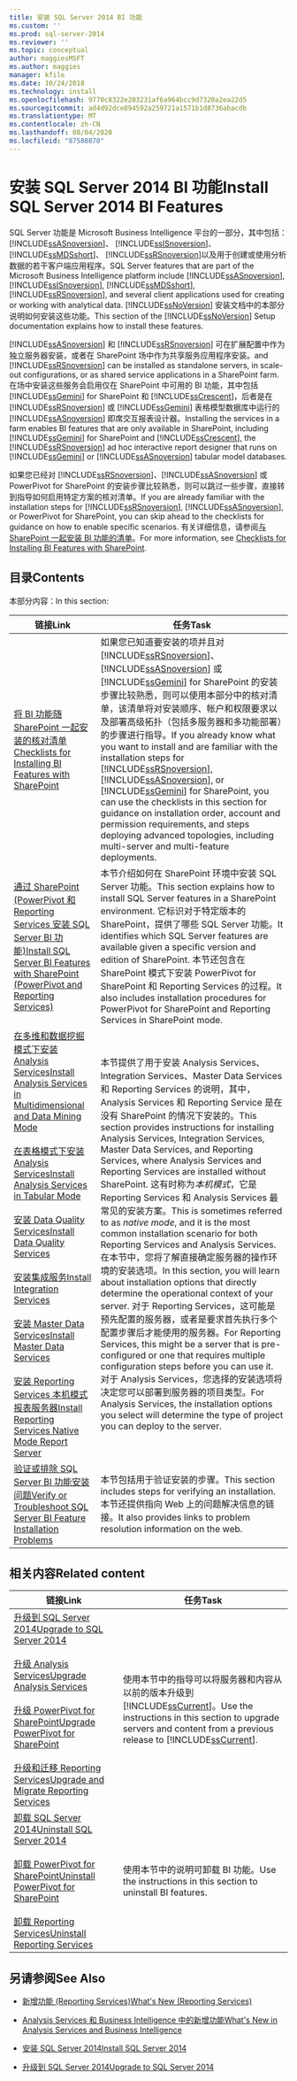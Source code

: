 ```yaml
---
title: 安装 SQL Server 2014 BI 功能
ms.custom: ''
ms.prod: sql-server-2014
ms.reviewer: ''
ms.topic: conceptual
author: maggiesMSFT
ms.author: maggies
manager: kfile
ms.date: 10/24/2018
ms.technology: install
ms.openlocfilehash: 9770c8322e203231af6a964bcc9d7320a2ea22d5
ms.sourcegitcommit: ad4d92dce894592a259721a1571b1d8736abacdb
ms.translationtype: MT
ms.contentlocale: zh-CN
ms.lasthandoff: 08/04/2020
ms.locfileid: "87588870"
---
```

# <a name="install-sql-server-2014-bi-features"></a><span data-ttu-id="c9331-102">安装 SQL Server 2014 BI 功能</span><span class="sxs-lookup"><span data-stu-id="c9331-102">Install SQL Server 2014 BI Features</span></span>

  <span data-ttu-id="c9331-103">SQL Server 功能是 Microsoft Business Intelligence 平台的一部分，其中包括： [!INCLUDE[ssASnoversion](../../includes/ssasnoversion-md.md)]、 [!INCLUDE[ssISnoversion](../../includes/ssisnoversion-md.md)]、 [!INCLUDE[ssMDSshort](../../includes/ssmdsshort-md.md)]、 [!INCLUDE[ssRSnoversion](../../includes/ssrsnoversion-md.md)]以及用于创建或使用分析数据的若干客户端应用程序。</span><span class="sxs-lookup"><span data-stu-id="c9331-103">SQL Server features that are part of the Microsoft Business Intelligence platform include [!INCLUDE[ssASnoversion](../../includes/ssasnoversion-md.md)], [!INCLUDE[ssISnoversion](../../includes/ssisnoversion-md.md)], [!INCLUDE[ssMDSshort](../../includes/ssmdsshort-md.md)], [!INCLUDE[ssRSnoversion](../../includes/ssrsnoversion-md.md)], and several client applications used for creating or working with analytical data.</span></span> <span data-ttu-id="c9331-104">[!INCLUDE[ssNoVersion](../../includes/ssnoversion-md.md)] 安装文档中的本部分说明如何安装这些功能。</span><span class="sxs-lookup"><span data-stu-id="c9331-104">This section of the [!INCLUDE[ssNoVersion](../../includes/ssnoversion-md.md)] Setup documentation explains how to install these features.</span></span>  
  
 [!INCLUDE[ssASnoversion](../../includes/ssasnoversion-md.md)] <span data-ttu-id="c9331-105">和 [!INCLUDE[ssRSnoversion](../../includes/ssrsnoversion-md.md)] 可在扩展配置中作为独立服务器安装，或者在 SharePoint 场中作为共享服务应用程序安装。</span><span class="sxs-lookup"><span data-stu-id="c9331-105">and [!INCLUDE[ssRSnoversion](../../includes/ssrsnoversion-md.md)] can be installed as standalone servers, in scale-out configurations, or as shared service applications in a SharePoint farm.</span></span> <span data-ttu-id="c9331-106">在场中安装这些服务会启用仅在 SharePoint 中可用的 BI 功能，其中包括 [!INCLUDE[ssGemini](../../includes/ssgemini-md.md)] for SharePoint 和 [!INCLUDE[ssCrescent](../../includes/sscrescent-md.md)]，后者是在 [!INCLUDE[ssRSnoversion](../../includes/ssrsnoversion-md.md)] 或 [!INCLUDE[ssGemini](../../includes/ssgemini-md.md)] 表格模型数据库中运行的 [!INCLUDE[ssASnoversion](../../includes/ssasnoversion-md.md)] 即席交互报表设计器。</span><span class="sxs-lookup"><span data-stu-id="c9331-106">Installing the services in a farm enables BI features that are only available in SharePoint, including [!INCLUDE[ssGemini](../../includes/ssgemini-md.md)] for SharePoint and [!INCLUDE[ssCrescent](../../includes/sscrescent-md.md)], the [!INCLUDE[ssRSnoversion](../../includes/ssrsnoversion-md.md)] ad hoc interactive report designer that runs on [!INCLUDE[ssGemini](../../includes/ssgemini-md.md)] or [!INCLUDE[ssASnoversion](../../includes/ssasnoversion-md.md)] tabular model databases.</span></span>  
  
 <span data-ttu-id="c9331-107">如果您已经对 [!INCLUDE[ssRSnoversion](../../includes/ssrsnoversion-md.md)]、[!INCLUDE[ssASnoversion](../../includes/ssasnoversion-md.md)] 或 PowerPivot for SharePoint 的安装步骤比较熟悉，则可以跳过一些步骤，直接转到指导如何启用特定方案的核对清单。</span><span class="sxs-lookup"><span data-stu-id="c9331-107">If you are already familiar with the installation steps for [!INCLUDE[ssRSnoversion](../../includes/ssrsnoversion-md.md)], [!INCLUDE[ssASnoversion](../../includes/ssasnoversion-md.md)], or PowerPivot for SharePoint, you can skip ahead to the checklists for guidance on how to enable specific scenarios.</span></span> <span data-ttu-id="c9331-108">有关详细信息，请参阅[与 SharePoint 一起安装 BI 功能的清单](checklists-for-installing-bi-features-with-sharepoint.md)。</span><span class="sxs-lookup"><span data-stu-id="c9331-108">For more information, see [Checklists for Installing BI Features with SharePoint](checklists-for-installing-bi-features-with-sharepoint.md).</span></span>  
  
## <a name="contents"></a><span data-ttu-id="c9331-109">目录</span><span class="sxs-lookup"><span data-stu-id="c9331-109">Contents</span></span>

<span data-ttu-id="c9331-110">本部分内容：</span><span class="sxs-lookup"><span data-stu-id="c9331-110">In this section:</span></span>
  
|<span data-ttu-id="c9331-111">链接</span><span class="sxs-lookup"><span data-stu-id="c9331-111">Link</span></span>|<span data-ttu-id="c9331-112">任务</span><span class="sxs-lookup"><span data-stu-id="c9331-112">Task</span></span>|  
|----------|----------|  
|[<span data-ttu-id="c9331-113">将 BI 功能随 SharePoint 一起安装的核对清单</span><span class="sxs-lookup"><span data-stu-id="c9331-113">Checklists for Installing BI Features with SharePoint</span></span>](checklists-for-installing-bi-features-with-sharepoint.md)|<span data-ttu-id="c9331-114">如果您已知道要安装的项并且对 [!INCLUDE[ssRSnoversion](../../includes/ssrsnoversion-md.md)]、[!INCLUDE[ssASnoversion](../../includes/ssasnoversion-md.md)] 或 [!INCLUDE[ssGemini](../../includes/ssgemini-md.md)] for SharePoint 的安装步骤比较熟悉，则可以使用本部分中的核对清单，该清单将对安装顺序、帐户和权限要求以及部署高级拓扑（包括多服务器和多功能部署）的步骤进行指导。</span><span class="sxs-lookup"><span data-stu-id="c9331-114">If you already know what you want to install and are familiar with the installation steps for [!INCLUDE[ssRSnoversion](../../includes/ssrsnoversion-md.md)], [!INCLUDE[ssASnoversion](../../includes/ssasnoversion-md.md)], or [!INCLUDE[ssGemini](../../includes/ssgemini-md.md)] for SharePoint, you can use the checklists in this section for guidance on installation order, account and permission requirements, and steps deploying advanced topologies, including multi-server and multi-feature deployments.</span></span>|  
|[<span data-ttu-id="c9331-115">通过 SharePoint &#40;PowerPivot 和 Reporting Services 安装 SQL Server BI 功能&#41;</span><span class="sxs-lookup"><span data-stu-id="c9331-115">Install SQL Server BI Features with SharePoint &#40;PowerPivot and Reporting Services&#41;</span></span>](install-sql-server-bi-features-sharepoint-powerpivot-reporting-services.md)|<span data-ttu-id="c9331-116">本节介绍如何在 SharePoint 环境中安装 SQL Server 功能。</span><span class="sxs-lookup"><span data-stu-id="c9331-116">This section explains how to install SQL Server features in a SharePoint environment.</span></span> <span data-ttu-id="c9331-117">它标识对于特定版本的 SharePoint，提供了哪些 SQL Server 功能。</span><span class="sxs-lookup"><span data-stu-id="c9331-117">It identifies which SQL Server features are available given a specific version and edition of SharePoint.</span></span> <span data-ttu-id="c9331-118">本节还包含在 SharePoint 模式下安装 PowerPivot for SharePoint 和 Reporting Services 的过程。</span><span class="sxs-lookup"><span data-stu-id="c9331-118">It also includes installation procedures for PowerPivot for SharePoint and Reporting Services in SharePoint mode.</span></span>|  
|[<span data-ttu-id="c9331-119">在多维和数据挖掘模式下安装 Analysis Services</span><span class="sxs-lookup"><span data-stu-id="c9331-119">Install Analysis Services in Multidimensional and Data Mining Mode</span></span>](install-analysis-services-in-multidimensional-and-data-mining-mode.md)<br /><br /> [<span data-ttu-id="c9331-120">在表格模式下安装 Analysis Services</span><span class="sxs-lookup"><span data-stu-id="c9331-120">Install Analysis Services in Tabular Mode</span></span>](https://docs.microsoft.com/analysis-services/instances/install-windows/install-analysis-services)<br /><br /> [<span data-ttu-id="c9331-121">安装 Data Quality Services</span><span class="sxs-lookup"><span data-stu-id="c9331-121">Install Data Quality Services</span></span>](../../data-quality-services/install-windows/install-data-quality-services.md)<br /><br /> [<span data-ttu-id="c9331-122">安装集成服务</span><span class="sxs-lookup"><span data-stu-id="c9331-122">Install Integration Services</span></span>](../../integration-services/install-windows/install-integration-services.md)<br /><br /> [<span data-ttu-id="c9331-123">安装 Master Data Services</span><span class="sxs-lookup"><span data-stu-id="c9331-123">Install Master Data Services</span></span>](../../master-data-services/install-windows/install-master-data-services.md)<br /><br /> [<span data-ttu-id="c9331-124">安装 Reporting Services 本机模式报表服务器</span><span class="sxs-lookup"><span data-stu-id="c9331-124">Install Reporting Services Native Mode Report Server</span></span>](../../reporting-services/install-windows/install-reporting-services-native-mode-report-server.md)|<span data-ttu-id="c9331-125">本节提供了用于安装 Analysis Services、Integration Services、Master Data Services 和 Reporting Services 的说明，其中，Analysis Services 和 Reporting Service 是在没有 SharePoint 的情况下安装的。</span><span class="sxs-lookup"><span data-stu-id="c9331-125">This section provides instructions for installing Analysis Services, Integration Services, Master Data Services, and Reporting Services, where Analysis Services and Reporting Services are installed without SharePoint.</span></span> <span data-ttu-id="c9331-126">这有时称为*本机模式*，它是 Reporting Services 和 Analysis Services 最常见的安装方案。</span><span class="sxs-lookup"><span data-stu-id="c9331-126">This is sometimes referred to as *native mode*, and it is the most common installation scenario for both Reporting Services and Analysis Services.</span></span> <span data-ttu-id="c9331-127">在本节中，您将了解直接确定服务器的操作环境的安装选项。</span><span class="sxs-lookup"><span data-stu-id="c9331-127">In this section, you will learn about installation options that directly determine the operational context of your server.</span></span> <span data-ttu-id="c9331-128">对于 Reporting Services，这可能是预先配置的服务器，或者是要求首先执行多个配置步骤后才能使用的服务器。</span><span class="sxs-lookup"><span data-stu-id="c9331-128">For Reporting Services, this might be a server that is pre-configured or one that requires multiple configuration steps before you can use it.</span></span> <span data-ttu-id="c9331-129">对于 Analysis Services，您选择的安装选项将决定您可以部署到服务器的项目类型。</span><span class="sxs-lookup"><span data-stu-id="c9331-129">For Analysis Services, the installation options you select will determine the type of project you can deploy to the server.</span></span>|  
|[<span data-ttu-id="c9331-130">验证或排除 SQL Server BI 功能安装问题</span><span class="sxs-lookup"><span data-stu-id="c9331-130">Verify or Troubleshoot SQL Server BI Feature Installation Problems</span></span>](../../../2014/sql-server/install/verify-or-troubleshoot-sql-server-bi-feature-installation-problems.md)|<span data-ttu-id="c9331-131">本节包括用于验证安装的步骤。</span><span class="sxs-lookup"><span data-stu-id="c9331-131">This section includes steps for verifying an installation.</span></span> <span data-ttu-id="c9331-132">本节还提供指向 Web 上的问题解决信息的链接。</span><span class="sxs-lookup"><span data-stu-id="c9331-132">It also provides links to problem resolution information on the web.</span></span>|  
  
## <a name="related-content"></a><span data-ttu-id="c9331-133">相关内容</span><span class="sxs-lookup"><span data-stu-id="c9331-133">Related content</span></span>  
  
|<span data-ttu-id="c9331-134">链接</span><span class="sxs-lookup"><span data-stu-id="c9331-134">Link</span></span>|<span data-ttu-id="c9331-135">任务</span><span class="sxs-lookup"><span data-stu-id="c9331-135">Task</span></span>|  
|----------|----------|  
|[<span data-ttu-id="c9331-136">升级到 SQL Server 2014</span><span class="sxs-lookup"><span data-stu-id="c9331-136">Upgrade to SQL Server 2014</span></span>](../../database-engine/install-windows/upgrade-sql-server.md)<br /><br /> [<span data-ttu-id="c9331-137">升级 Analysis Services</span><span class="sxs-lookup"><span data-stu-id="c9331-137">Upgrade Analysis Services</span></span>](../../database-engine/install-windows/upgrade-analysis-services.md)<br /><br /> [<span data-ttu-id="c9331-138">升级 PowerPivot for SharePoint</span><span class="sxs-lookup"><span data-stu-id="c9331-138">Upgrade PowerPivot for SharePoint</span></span>](../../database-engine/install-windows/upgrade-power-pivot-for-sharepoint.md)<br /><br /> [<span data-ttu-id="c9331-139">升级和迁移 Reporting Services</span><span class="sxs-lookup"><span data-stu-id="c9331-139">Upgrade and Migrate Reporting Services</span></span>](../../reporting-services/install-windows/upgrade-and-migrate-reporting-services.md)|<span data-ttu-id="c9331-140">使用本节中的指导可以将服务器和内容从以前的版本升级到 [!INCLUDE[ssCurrent](../../includes/sscurrent-md.md)]。</span><span class="sxs-lookup"><span data-stu-id="c9331-140">Use the instructions in this section to upgrade servers and content from a previous release to [!INCLUDE[ssCurrent](../../includes/sscurrent-md.md)].</span></span>|  
|[<span data-ttu-id="c9331-141">卸载 SQL Server 2014</span><span class="sxs-lookup"><span data-stu-id="c9331-141">Uninstall SQL Server 2014</span></span>](uninstall-sql-server.md)<br /><br /> [<span data-ttu-id="c9331-142">卸载 PowerPivot for SharePoint</span><span class="sxs-lookup"><span data-stu-id="c9331-142">Uninstall PowerPivot for SharePoint</span></span>](../../../2014/sql-server/install/uninstall-power-pivot-for-sharepoint.md)<br /><br /> [<span data-ttu-id="c9331-143">卸载 Reporting Services</span><span class="sxs-lookup"><span data-stu-id="c9331-143">Uninstall Reporting Services</span></span>](../../../2014/sql-server/install/uninstall-reporting-services.md)|<span data-ttu-id="c9331-144">使用本节中的说明可卸载 BI 功能。</span><span class="sxs-lookup"><span data-stu-id="c9331-144">Use the instructions in this section to uninstall BI features.</span></span>|  
  
## <a name="see-also"></a><span data-ttu-id="c9331-145">另请参阅</span><span class="sxs-lookup"><span data-stu-id="c9331-145">See Also</span></span>

* [<span data-ttu-id="c9331-146">新增功能 &#40;Reporting Services&#41;</span><span class="sxs-lookup"><span data-stu-id="c9331-146">What's New &#40;Reporting Services&#41;</span></span>](../../../2014/reporting-services/what-s-new-reporting-services.md)

* [<span data-ttu-id="c9331-147">Analysis Services 和 Business Intelligence 中的新增功能</span><span class="sxs-lookup"><span data-stu-id="c9331-147">What's New in Analysis Services and Business Intelligence</span></span>](https://docs.microsoft.com/analysis-services/what-s-new-in-analysis-services)

* [<span data-ttu-id="c9331-148">安装 SQL Server 2014</span><span class="sxs-lookup"><span data-stu-id="c9331-148">Install SQL Server 2014</span></span>](../../database-engine/install-windows/install-sql-server.md)

* [<span data-ttu-id="c9331-149">升级到 SQL Server 2014</span><span class="sxs-lookup"><span data-stu-id="c9331-149">Upgrade to SQL Server 2014</span></span>](../../database-engine/install-windows/upgrade-sql-server.md)
